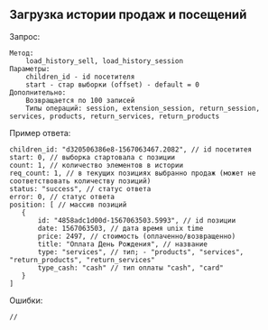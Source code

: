 ## Загрузка истории продаж и посещений

Запрос:

    Метод: 
        load_history_sell, load_history_session
    Параметры:
        children_id - id посетителя
        start - стар выборки (offset) - default = 0
    Дополнительно:
        Возвращается по 100 записей
        Типы операций: session, extension_session, return_session, services, products, return_services, return_products

Пример ответа:
    
    children_id: "d320506386e8-1567063467.2082", // id посетитея
    start: 0, // выборка стартовала с позиции
    count: 1, // количество элементов в истории
    req_count: 1, // в текущих позициях выбранно продаж (может не соответствовать количеству позиций)
    status: "success", // статус ответа
    error: 0, // статус ответа
    position: [ // массив позиций
       {
           id: "4858adc1d00d-1567063503.5993", // id позиции
           date: 1567063503, // дата время unix time
           price: 2497, // стоимость (оплаченно/возвращенно)
           title: "Оплата День Рождения", // название
           type: "services", // тип; - "products", "services", "return_products", "return_services"
           type_cash: "cash" // тип оплаты "cash", "card"
       }
    ]

Ошибки:

    //
